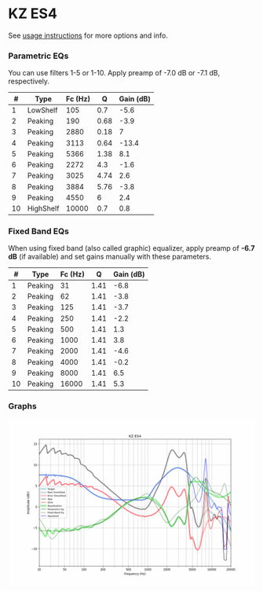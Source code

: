 # KZ ES4
See [usage instructions](https://github.com/jaakkopasanen/AutoEq#usage) for more options and info.

### Parametric EQs
You can use filters 1-5 or 1-10. Apply preamp of -7.0 dB or -7.1 dB, respectively.

|   # | Type      |   Fc (Hz) |    Q |   Gain (dB) |
|-----|-----------|-----------|------|-------------|
|   1 | LowShelf  |       105 | 0.7  |        -5.6 |
|   2 | Peaking   |       190 | 0.68 |        -3.9 |
|   3 | Peaking   |      2880 | 0.18 |         7   |
|   4 | Peaking   |      3113 | 0.64 |       -13.4 |
|   5 | Peaking   |      5366 | 1.38 |         8.1 |
|   6 | Peaking   |      2272 | 4.3  |        -1.6 |
|   7 | Peaking   |      3025 | 4.74 |         2.6 |
|   8 | Peaking   |      3884 | 5.76 |        -3.8 |
|   9 | Peaking   |      4550 | 6    |         2.4 |
|  10 | HighShelf |     10000 | 0.7  |         0.8 |

### Fixed Band EQs
When using fixed band (also called graphic) equalizer, apply preamp of **-6.7 dB** (if available) and set gains manually with these parameters.

|   # | Type    |   Fc (Hz) |    Q |   Gain (dB) |
|-----|---------|-----------|------|-------------|
|   1 | Peaking |        31 | 1.41 |        -6.8 |
|   2 | Peaking |        62 | 1.41 |        -3.8 |
|   3 | Peaking |       125 | 1.41 |        -3.7 |
|   4 | Peaking |       250 | 1.41 |        -2.2 |
|   5 | Peaking |       500 | 1.41 |         1.3 |
|   6 | Peaking |      1000 | 1.41 |         3.8 |
|   7 | Peaking |      2000 | 1.41 |        -4.6 |
|   8 | Peaking |      4000 | 1.41 |        -0.2 |
|   9 | Peaking |      8000 | 1.41 |         6.5 |
|  10 | Peaking |     16000 | 1.41 |         5.3 |

### Graphs
![](./KZ%20ES4.png)
